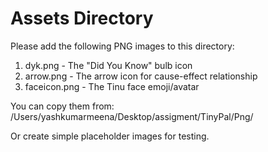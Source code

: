# Assets Directory

Please add the following PNG images to this directory:
1. dyk.png - The "Did You Know" bulb icon
2. arrow.png - The arrow icon for cause-effect relationship
3. faceicon.png - The Tinu face emoji/avatar

You can copy them from: /Users/yashkumarmeena/Desktop/assigment/TinyPal/Png/

Or create simple placeholder images for testing.
